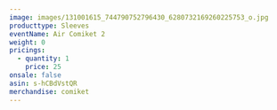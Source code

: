 ```yaml
---
image: images/131001615_744790752796430_6280732169260225753_o.jpg
producttype: Sleeves
eventName: Air Comiket 2
weight: 0
pricings:
  - quantity: 1
    price: 25
onsale: false
asin: s-hCBdVstQR
merchandise: comiket
---
```

